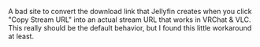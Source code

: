 A bad site to convert the download link that Jellyfin creates when you click "Copy Stream URL" into an actual stream URL that works in VRChat & VLC. This really should be the default behavior,
but I found this little workaround at least.
